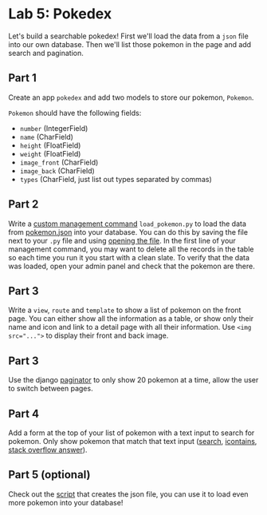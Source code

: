 

# Lab 5: Pokedex

Let's build a searchable pokedex! First we'll load the data from a `json` file into our own database. Then we'll list those pokemon in the page and add search and pagination.

## Part 1

Create an app `pokedex` and add two models to store our pokemon, `Pokemon`.

`Pokemon` should have the following fields:
- `number` (IntegerField)
- `name` (CharField)
- `height` (FloatField)
- `weight` (FloatField)
- `image_front` (CharField)
- `image_back` (CharField)
- `types` (CharField, just list out types separated by commas)

## Part 2

Write a [custom management command](../docs/01%20-%20Django%20Overview.md#custom-management-commands) `load_pokemon.py` to load the data from [pokemon.json](./pokemon.json) into your database. You can do this by saving the file next to your `.py` file and using [opening the file](../../1%20Python/docs/11%20-%20FileIO.md). In the first line of your management command, you may want to delete all the records in the table so each time you run it you start with a clean slate. To verify that the data was loaded, open your admin panel and check that the pokemon are there.

## Part 3

Write a `view`, `route` and `template` to show a list of pokemon on the front page. You can either show all the information as a table, or show only their name and icon and link to a detail page with all their information. Use `<img src="...">` to display their front and back image.

## Part 3

Use the django [paginator](https://docs.djangoproject.com/en/3.0/topics/pagination/) to only show 20 pokemon at a time, allow the user to switch between pages.

## Part 4

Add a form at the top of your list of pokemon with a text input to search for pokemon. Only show pokemon that match that text input ([search](https://docs.djangoproject.com/en/3.0/topics/db/search/), [icontains](https://docs.djangoproject.com/en/3.0/ref/models/querysets/#std:fieldlookup-icontains), [stack overflow answer](https://stackoverflow.com/questions/38478635/search-using-multiple-fields-django-building-the-object-list)).

## Part 5 (optional)

Check out the [script](./pokedex.py) that creates the json file, you can use it to load even more pokemon into your database!

